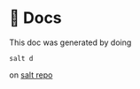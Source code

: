 # 🧂 Docs

This doc was generated by doing 

```
salt d
```

on [salt repo](https://github.com/saltybun/salt)

